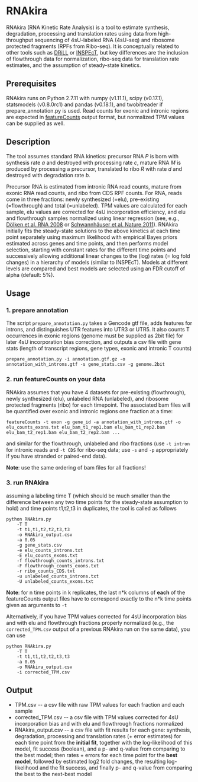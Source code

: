 # RNAkira

RNAkira (RNA Kinetic Rate Analysis) is a tool to estimate synthesis, degradation, processing and translation rates 
using data from high-throughput sequencing of 4sU-labeled RNA (4sU-seq) and ribosome protected fragments (RPFs from Ribo-seq). 
It is conceptually related to other tools such as  [DRiLL](http://dx.doi.org/10.1016/j.cell.2014.11.015) or [INSPEcT](http://bioinformatics.oxfordjournals.org/content/31/17/2829), but key differences are the inclusion of flowthrough data for normalization, ribo-seq data for translation rate estimates, and the assumption of steady-state kinetics.

## Prerequisites
RNAkira runs on Python 2.7.11 with numpy (v1.11.1), scipy (v0.17.1), statsmodels (v0.8.0rc1) and pandas (v0.18.1), and twobitreader if prepare_annotation.py is used. Read counts for exonic and intronic regions are expected in [featureCounts](http://bioinf.wehi.edu.au/featureCounts/) output format, but normalized TPM values can be supplied as well.

## Description
The tool assumes standard RNA kinetics: precursor RNA *P* is born with synthesis rate *a* and destroyed with processing rate *c*, mature RNA *M* is produced by processing a precursor, translated to ribo *R* with rate *d* and destroyed with degradation rate *b*. 

Precursor RNA is estimated from intronic RNA read counts, mature from exonic RNA read counts, and ribo from CDS RPF counts. For RNA, reads come in three fractions: newly synthesized (=elu), pre-existing (=flowthrough) and total (=unlabeled). TPM values are calculated for each sample, elu values are corrected for 4sU incorporation efficiency, and elu and flowthrough samples normalized using linear regression (see, e.g., [Dölken et al. RNA 2008](http://dx.doi.org/10.1261/rna.1136108) or [Schwannhäuser et al. Nature 2011](http://dx.doi.org/10.1038/nature10098)). RNAkira initially fits the steady-state solutions to the above kinetics at each time point separately using maximum likelihood with empirical Bayes priors estimated across genes and time points, and then performs model selection, starting with constant rates for the different time points and successively allowing additional linear changes to the (log) rates (= log fold changes) in a hierarchy of models (similar to INSPEcT). Models at different levels are compared and best models are selected using an FDR cutoff of alpha (default: 5%).

## Usage

### 1. prepare annotation
The script ``prepare_annotation.py`` takes a Gencode gtf file, adds features for introns, and distinguishes UTR features into UTR3 or UTR5. It also counts T occurrences in exonic regions (genome must be supplied as 2bit file) for later 4sU incorporation bias correction, and outputs a csv file with gene stats (length of transcript regions, gene types, exonic and intronic T counts)
```
prepare_annotation.py -i annotation.gtf.gz -o annotation_with_introns.gtf -s gene_stats.csv -g genome.2bit
```
### 2. run featureCounts on your data
RNAkira assumes that you have 4 datasets for pre-existing (flowthrough), newly synthesized (elu), unlabeled RNA (unlabeled), and ribosome protected fragments (ribo) for each timepoint. The associated bam files will be quantified over exonic and intronic regions one fraction at a time:
```
featureCounts -t exon -g gene_id -a annotation_with_introns.gtf -o elu_counts_exons.txt elu_bam_t1_rep1.bam elu_bam_t1_rep2.bam elu_bam_t2_rep1.bam elu_bam_t2_rep2.bam ...
```
and similar for the flowthrough, unlabeled and ribo fractions (use ``-t intron`` for intronic reads and ``-t CDS`` for ribo-seq data; use ``-s`` and ``-p`` appropriately if you have stranded or paired-end data). 

**Note**: use the same ordering of bam files for all fractions!

### 3. run RNAkira
assuming a labeling time T (which should be much smaller than the difference between any two time points for the steady-state assumption to hold) and time points t1,t2,t3 in duplicates, the tool is called as follows
```
python RNAkira.py 
    -T T 
    -t t1,t1,t2,t2,t3,t3 
    -o RNAkira_output.csv 
    -a 0.05
    -g gene_stats.csv 
    -e elu_counts_introns.txt 
    -E elu_counts_exons.txt 
    -f flowthrough_counts_introns.txt 
    -F flowthrough_counts_exons.txt 
    -r ribo_counts_CDS.txt 
    -u unlabeled_counts_introns.txt 
    -U unlabeled_counts_exons.txt  
```
**Note**: for n time points in k replicates, the last n\*k columns of **each** of the featureCounts output files have to correspond exactly to the n\*k time points given as arguments to ``-t``

Alternatively, if you have TPM values corrected for 4sU incorporation bias and with elu and flowthrough fractions properly normalized (e.g., the ``corrected_TPM.csv`` output of a previous RNAkira run on the same data), you can use
```
python RNAkira.py 
    -T T 
    -t t1,t1,t2,t2,t3,t3 
    -a 0.05
    -o RNAkira_output.csv 
    -i corrected_TPM.csv 
```

## Output
* TPM.csv -- a csv file with raw TPM values for each fraction and each sample
* corrected_TPM.csv -- a csv file with TPM values corrected for 4sU incorporation bias and with elu and flowthrough fractions normalized 
* RNAkira_output.csv -- a csv file with fit results for each gene: synthesis, degradation, processing and translation rates (+ error estimates) for each time point from the **initial fit**, together with the log-likelihood of this model, fit success (boolean), and a p- and q-value from comparing to the best model; then rates + errors for each time point for the **best model**, followed by estimated log2 fold changes, the resulting log-likelihood and the fit success, and finally p- and q-value from comparing the best to the next-best model
